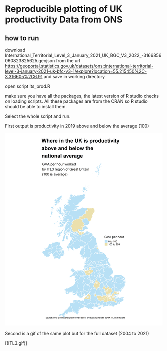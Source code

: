 Reproducible plotting of UK productivity Data from ONS
================

## how to run

download
International_Territorial_Level_3\_January_2021_UK_BGC_V3_2022\_-3166856060823825625.geojson
from the url
https://geoportal.statistics.gov.uk/datasets/ons::international-territorial-level-3-january-2021-uk-bfc-v3-1/explore?location=55.215450%2C-3.316605%2C6.91
and save in working directory

open script its_prod.R

make sure you have all the packages, the latest version of R studio
checks on loading scripts. All these packages are from the CRAN so R
studio should be able to install them.

Select the whole script and run.

First output is productivity in 2019 above and below the average (100)

![](ITL3.png)

Second is a gif of the same plot but for the full dataset (2004 to 2021)

\[(ITL3.gif)\]
